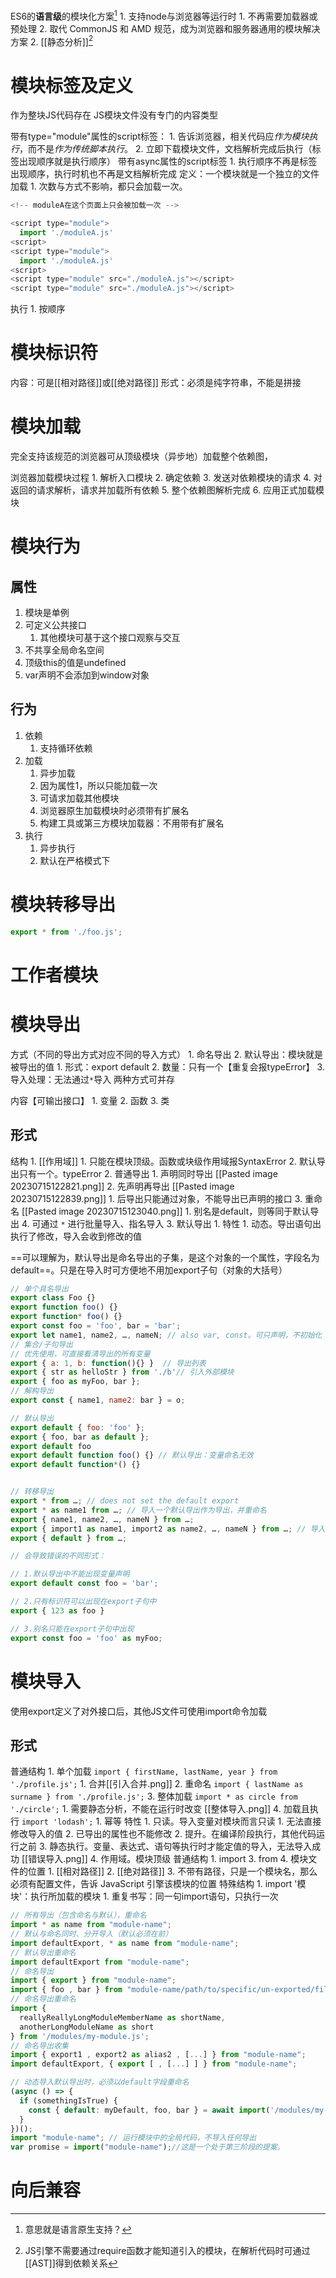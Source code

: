ES6的**语言级**的模块化方案[^2]
	1. 支持node与浏览器等运行时
		1. 不再需要加载器或预处理
		2. 取代 CommonJS 和 AMD 规范，成为浏览器和服务器通用的模块解决方案
	2. [[静态分析]][^1] 
# 模块标签及定义
作为整块JS代码存在
JS模块文件没有专门的内容类型

带有type="module"属性的script标签：
	1. 告诉浏览器，相关代码应*作为模块执行*，而不是*作为传统脚本执行*。
	2. 立即下载模块文件，文档解析完成后执行（标签出现顺序就是执行顺序）
带有async属性的script标签
	1. 执行顺序不再是标签出现顺序，执行时机也不再是文档解析完成
定义：一个模块就是一个独立的文件
加载
	1. 次数与方式不影响，都只会加载一次。
```javascript
<!-- moduleA在这个页面上只会被加载一次 -->

<script type="module">
  import './moduleA.js'
<script>
<script type="module">
  import './moduleA.js'
<script>
<script type="module" src="./moduleA.js"></script>
<script type="module" src="./moduleA.js"></script>
```
执行
	1. 按顺序
# 模块标识符
内容：可是[[相对路径]]或[[绝对路径]] 
形式：必须是纯字符串，不能是拼接
# 模块加载
完全支持该规范的浏览器可从顶级模块（异步地）加载整个依赖图，

浏览器加载模块过程
	1. 解析入口模块
	2. 确定依赖
	3. 发送对依赖模块的请求
	4. 对返回的请求解析，请求并加载所有依赖
	5. 整个依赖图解析完成
	6. 应用正式加载模块
# 模块行为
## 属性
1. 模块是单例
2. 可定义公共接口
	1. 其他模块可基于这个接口观察与交互
3. 不共享全局命名空间
4. 顶级this的值是undefined
5. var声明不会添加到window对象
## 行为
1. 依赖
	1. 支持循环依赖
2. 加载
	1. 异步加载
	2. 因为属性1，所以只能加载一次
	3. 可请求加载其他模块
	4. 浏览器原生加载模块时必须带有扩展名
	5. 构建工具或第三方模块加载器：不用带有扩展名
3. 执行
	1. 异步执行
	2. 默认在严格模式下
# 模块转移导出
```javascript
export * from './foo.js';
```
# 工作者模块

# 模块导出
方式（不同的导出方式对应不同的导入方式）
	1. 命名导出
	2. 默认导出：模块就是被导出的值
		1. 形式：export default
		2. 数量：只有一个【重复会报typeError】
		3. 导入处理：无法通过`*`导入
两种方式可并存

内容【可输出接口】
	1. 变量
	2. 函数
	3. 类
## 形式
结构
	1. [[作用域]] 
		1. 只能在模块顶级。函数或块级作用域报SyntaxError
		2. 默认导出只有一个。typeError
	2. 普通导出
		1. 声明同时导出 [[Pasted image 20230715122821.png]] 
		2. 先声明再导出 [[Pasted image 20230715122839.png]] 
			1. 后导出只能通过对象，不能导出已声明的接口
		3. 重命名 [[Pasted image 20230715123040.png]] 
			1. 别名是default，则等同于默认导出
		4. 可通过 `*` 进行批量导入、指名导入
	3. 默认导出
		1. 
特性
	1. 动态。导出语句出执行了修改，导入会收到修改的值

==可以理解为，默认导出是命名导出的子集，是这个对象的一个属性，字段名为default==。只是在导入时可方便地不用加export子句（对象的大括号）


``` javascript
// 单个具名导出
export class Foo {}
export function foo() {}
export function* foo() {}
export const foo = 'foo', bar = 'bar'; 
export let name1, name2, …, nameN; // also var, const。可只声明，不初始化
// 集合/子句导出
// 优先使用，可直接看清导出的所有变量
export { a: 1, b: function(){} }  // 导出列表
export { str as helloStr } from './b'// 引入外部模块
export { foo as myFoo, bar };
// 解构导出
export const { name1, name2: bar } = o;

// 默认导出
export default { foo: 'foo' };
export { foo, bar as default };
export default foo
export default function foo() {} // 默认导出：变量命名无效
export default function*() {}


// 转移导出
export * from …; // does not set the default export
export * as name1 from …; // 导入一个默认导出作为导出，并重命名
export { name1, name2, …, nameN } from …;
export { import1 as name1, import2 as name2, …, nameN } from …; // 导入多个导出作为一个导出，并重命名
export { default } from …;

// 会导致错误的不同形式：

// 1.默认导出中不能出现变量声明
export default const foo = 'bar';

// 2.只有标识符可以出现在export子句中
export { 123 as foo }

// 3.别名只能在export子句中出现
export const foo = 'foo' as myFoo;
```

# 模块导入
使用export定义了对外接口后，其他JS文件可使用import命令加载

## 形式
普通结构
	1. 单个加载 `import { firstName, lastName, year } from './profile.js';` 
		1. 合并[[引入合并.png]] 
	2. 重命名 `import { lastName as surname } from './profile.js';` 
	3. 整体加载 `import * as circle from './circle';` 
		1. 需要静态分析，不能在运行时改变 [[整体导入.png]] 
	4. 加载且执行 `import 'lodash';` 
		1. 幂等
特性
	1. 只读。导入变量对模块而言只读
		1. 无法直接修改导入的值
		2. 已导出的属性也不能修改
	2. 提升。在编译阶段执行，其他代码运行之前
	3. 静态执行。变量、表达式、语句等执行时才能定值的导入，无法导入成功 [[错误导入.png]] 
	4. 作用域。模块顶级
普通结构
	1. import 
	3. from
	4. 模块文件的位置
		1. [[相对路径]] 
		2. [[绝对路径]] 
		3. 不带有路径，只是一个模块名，那么必须有配置文件，告诉 JavaScript 引擎该模块的位置
特殊结构
	1. import '模块'：执行所加载的模块
		1. 重复书写：同一句import语句，只执行一次

```javascript
// 所有导出（包含命名与默认），重命名
import * as name from "module-name"; 
// 默认与命名同时、分开导入（默认必须在前）
import defaultExport, * as name from "module-name"; 
// 默认导出重命名
import defaultExport from "module-name"; 
// 命名导出
import { export } from "module-name"; 
import { foo , bar } from "module-name/path/to/specific/un-exported/file";
// 命名导出重命名
import {
  reallyReallyLongModuleMemberName as shortName,
  anotherLongModuleName as short
} from '/modules/my-module.js'; 
// 命名导出收集
import { export1 , export2 as alias2 , [...] } from "module-name"; 
import defaultExport, { export [ , [...] ] } from "module-name";

// 动态导入默认导出时，必须以default字段重命名
(async () => {
  if (somethingIsTrue) {
    const { default: myDefault, foo, bar } = await import('/modules/my-module.js');
  }
})(); 
import "module-name"; // 运行模块中的全局代码，不导入任何导出
var promise = import("module-name");//这是一个处于第三阶段的提案。
```

# 向后兼容


[^1]: JS引擎不需要通过require函数才能知道引入的模块，在解析代码时可通过[[AST]]得到依赖关系
[^2]: 意思就是语言原生支持？